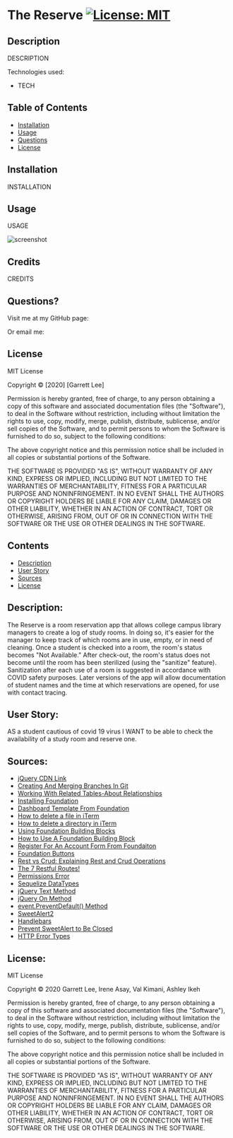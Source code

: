 # The Reserve [![License: MIT](https://img.shields.io/badge/License-MIT-yellow.svg)](https://opensource.org/licenses/MIT)

## Description 

DESCRIPTION

Technologies used:
- TECH

## Table of Contents

* [Installation](#installation)
* [Usage](#usage)
* [Questions](#questions)
* [License](#license)

## Installation
INSTALLATION

## Usage 
USAGE

![screenshot]()

## Credits
CREDITS

## Questions?

Visit me at my GitHub page:

Or email me: 

## License

MIT License

Copyright © [2020] [Garrett Lee]

Permission is hereby granted, free of charge, to any person obtaining a copy
of this software and associated documentation files (the "Software"), to deal
in the Software without restriction, including without limitation the rights
to use, copy, modify, merge, publish, distribute, sublicense, and/or sell
copies of the Software, and to permit persons to whom the Software is
furnished to do so, subject to the following conditions:

The above copyright notice and this permission notice shall be included in all
copies or substantial portions of the Software.

THE SOFTWARE IS PROVIDED "AS IS", WITHOUT WARRANTY OF ANY KIND, EXPRESS OR
IMPLIED, INCLUDING BUT NOT LIMITED TO THE WARRANTIES OF MERCHANTABILITY,
FITNESS FOR A PARTICULAR PURPOSE AND NONINFRINGEMENT. IN NO EVENT SHALL THE
AUTHORS OR COPYRIGHT HOLDERS BE LIABLE FOR ANY CLAIM, DAMAGES OR OTHER
LIABILITY, WHETHER IN AN ACTION OF CONTRACT, TORT OR OTHERWISE, ARISING FROM,
OUT OF OR IN CONNECTION WITH THE SOFTWARE OR THE USE OR OTHER DEALINGS IN THE
SOFTWARE.

## Contents

* [Description](#description)
* [User Story](#user-story)
* [Sources](#sources)
* [License](#license)


## Description: 

The Reserve is a room reservation app that allows college campus library managers to create a log of study rooms. In doing so, it's easier for the manager to keep track of which rooms are in use, empty, or in need of cleaning. Once a student is checked into a room, the room's status becomes "Not Available." After check-out, the room's status does not become until the room has been sterilized (using the "sanitize" feature). Sanitization after each use of a room is suggested in accordance with COVID safety purposes. Later versions of the app will allow documentation of student names and the time at which reservations are opened, for use with contact tracing.


## User Story:

AS a student cautious of covid 19 virus
I WANT to be able to check the availability of a study room and reserve one.


## Sources:

* [jQuery CDN Link](https://code.jquery.com)
* [Creating And Merging Branches In Git](https://www.youtube.com/watch?v=S2TUommS3O0)
* [Working With Related Tables-About Relationships](https://fmhelp.filemaker.com/help/18/fmp/en/index.html#page/FMP_Help/one-to-many-relationships.html)
* [Installing Foundation](https://get.foundation/sites/docs/installation.html)
* [Dashboard Template From Foundation](https://get.foundation/building-blocks/blocks/dashboard-table.html)
* [How to delete a file in iTerm](https://www.google.com/search?client=safari&rls=en&q=remove+a+file+in+iterm&ie=UTF-8&oe=UTF-8)
* [How to delete a directory in iTerm](https://www.google.com/search?client=safari&rls=en&biw=1249&bih=664&sxsrf=ALeKk00ljlp-6nvInVQu0OcEzyt-fjqoSg%3A1607789587587&ei=E-zUX8irI-LM5gLDvaqoCg&q=mac+terminal+rm+-rf&oq=mac+terminal+rm+-rf&gs_lcp=CgZwc3ktYWIQAzIECAAQRzIECAAQRzIECAAQRzIECAAQRzIECAAQRzIECAAQRzIECAAQRzIECAAQR1AAWABgr_owaABwAngAgAEAiAEAkgEAmAEAqgEHZ3dzLXdpesgBCMABAQ&sclient=psy-ab&ved=0ahUKEwiIgff56sjtAhViplkKHcOeCqUQ4dUDCAw&uact=5)
* [Using Foundation Building Blocks](https://get.foundation/building-blocks/how-to.html#what-is)
* [How to Use A Foundation Building Block](https://get.foundation/building-blocks/how-to.html#use)
* [Register For An Account Form From Foundaiton](https://get.foundation/building-blocks/blocks/form-icons.html)
* [Foundation Buttons](https://get.foundation/sites/docs-v5/components/buttons.html)
* [Rest vs Crud: Explaining Rest and Crud Operations](https://www.bmc.com/blogs/rest-vs-crud-whats-the-difference/#:~:text=CRUD%3A%20Foundation%20and%20Principles&text=CRUD%20is%20an%20acronym%20for,as%20primitive%20guidance%2C%20at%20best.)
* [The 7 Restful Routes!](https://medium.com/@shubhangirajagrawal/the-7-restful-routes-a8e84201f206)
* [Permissions Error](https://www.reddit.com/r/javascript/comments/8iygni/please_help_permission_errors_with_npm/
)
* [Sequelize DataTypes](https://sequelize.org/v5/manual/data-types.html)
* [jQuery Text Method](https://www.w3schools.com/jquery/html_text.asp)
* [jQuery On Method](https://www.w3schools.com/jquery/event_on.asp)
* [event.PreventDefault() Method](https://www.w3schools.com/jquery/event_preventdefault.asp)
* [SweetAlert2](https://sweetalert2.github.io/#showLoading)
* [Handlebars](https://handlebarsjs.com/guide/#what-is-handlebars)
* [Prevent SweetAlert to Be Closed](https://stackoverflow.com/questions/47749095/prevent-sweetalert-to-be-closed-on-clicking-outside-the-popup-window)
* [HTTP Error Types](https://www.restapitutorial.com/httpstatuscodes.html)



## License:

MIT License

Copyright © 2020 Garrett Lee, Irene Asay, Val Kimani, Ashley Ikeh

Permission is hereby granted, free of charge, to any person obtaining a copy
of this software and associated documentation files (the "Software"), to deal
in the Software without restriction, including without limitation the rights
to use, copy, modify, merge, publish, distribute, sublicense, and/or sell
copies of the Software, and to permit persons to whom the Software is
furnished to do so, subject to the following conditions:

The above copyright notice and this permission notice shall be included in all
copies or substantial portions of the Software.

THE SOFTWARE IS PROVIDED "AS IS", WITHOUT WARRANTY OF ANY KIND, EXPRESS OR
IMPLIED, INCLUDING BUT NOT LIMITED TO THE WARRANTIES OF MERCHANTABILITY,
FITNESS FOR A PARTICULAR PURPOSE AND NONINFRINGEMENT. IN NO EVENT SHALL THE
AUTHORS OR COPYRIGHT HOLDERS BE LIABLE FOR ANY CLAIM, DAMAGES OR OTHER
LIABILITY, WHETHER IN AN ACTION OF CONTRACT, TORT OR OTHERWISE, ARISING FROM,
OUT OF OR IN CONNECTION WITH THE SOFTWARE OR THE USE OR OTHER DEALINGS IN THE
SOFTWARE.

